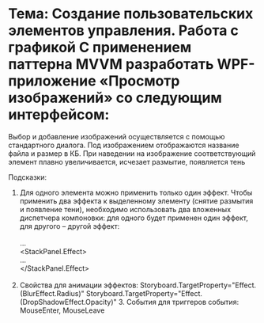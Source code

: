 <h1>Тема: Создание пользовательских элементов управления. Работа с графикой С применением паттерна MVVM разработать WPF-приложение «Просмотр изображений» со следующим интерфейсом:</h1>

Выбор и добавление изображений осуществляется с помощью стандартного диалога. Под изображением отображаются название файла и размер в КБ. При наведении на изображение соответствующий элемент плавно увеличивается, исчезает размытие, появляется тень<br>

Подсказки:<br>
1. Для одного элемента можно применить только один эффект. Чтобы применить два эффекта к выделенному элементу (снятие размытия и появление тени), необходимо использовать два вложенных диспетчера компоновки: для одного будет применен один эффект, для другого – другой эффект:<br>
<StackPanel><br>
...<br>
<StackPanel.Effect><br>
...<br>
</StackPanel.Effect><br>
</StackPanel><br>
2. Свойства для анимации эффектов: Storyboard.TargetProperty="Effect.(BlurEffect.Radius)" Storyboard.TargetProperty="Effect.(DropShadowEffect.Opacity)" 3. События для триггеров события: MouseEnter, MouseLeave